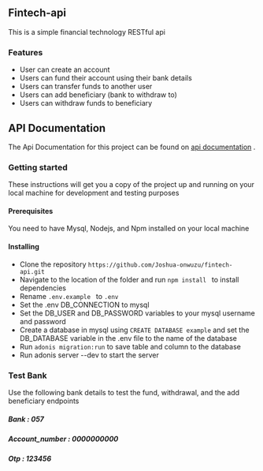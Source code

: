## Fintech-api

This is a simple financial technology RESTful api

### Features
* User can create an account
* Users can fund their account using their bank details
* Users can transfer funds to another user
* Users can add beneficiary (bank to withdraw to)
* Users can withdraw funds to beneficiary

## API Documentation
The Api Documentation for this project can be found on [api documentation](https://documenter.getpostman.com/view/17600868/UUxuiV9r) . 

### Getting started
These instructions will get you a copy of the project up and running on your local machine for development and testing purposes

#### Prerequisites
You need to have Mysql, Nodejs, and Npm installed on your local machine

#### Installing
* Clone the repository ```https://github.com/Joshua-onwuzu/fintech-api.git ```
* Navigate to the location of the folder and run ```npm install ``` to install dependencies
* Rename ```.env.example ``` to ```.env ``` 
* Set the .env DB_CONNECTION to mysql
* Set the DB_USER and DB_PASSWORD variables to your mysql username and password
* Create a database in mysql using ``` CREATE DATABASE example ``` and set the DB_DATABASE variable in the .env file to the name of the database
* Run ``` adonis migration:run ``` to save table and column to the database
* Run adonis server --dev to start the server

### Test Bank
Use the following bank details to test the fund, withdrawal, and the add beneficiary endpoints
##### Bank : 057
##### Account_number : 0000000000
##### Otp : 123456



